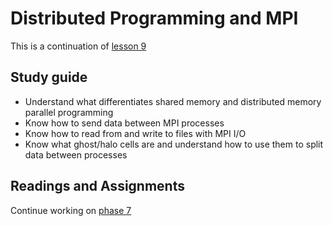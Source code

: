 # Distributed Programming and MPI

This is a continuation of [lesson 9](9.md)

## Study guide

- Understand what differentiates shared memory and distributed memory parallel programming
- Know how to send data between MPI processes
- Know how to read from and write to files with MPI I/O
- Know what ghost/halo cells are and understand how to use them to split data between processes

## Readings and Assignments

Continue working on [phase 7](../project/phase7.md)